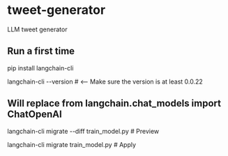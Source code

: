 # tweet-generator
LLM tweet generator


## Run a first time

pip install langchain-cli

langchain-cli --version # <-- Make sure the version is at least 0.0.22

## Will replace from langchain.chat_models import ChatOpenAI

langchain-cli migrate --diff train_model.py # Preview

langchain-cli migrate train_model.py # Apply